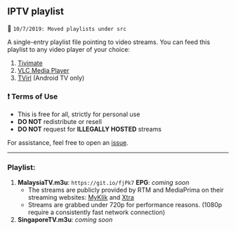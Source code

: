 ## IPTV playlist
:arrows_counterclockwise: `10/7/2019: Moved playlists under src`

A single-entry playlist file pointing to video streams. You can feed this playlist to any video player of your choice:
1. [Tivimate](https://play.google.com/store/apps/details?id=ar.tvplayer.tv&hl=en)
2. [VLC Media Player](https://www.videolan.org/vlc/index.html)
3. [TVirl](https://play.google.com/store/apps/details?id=by.stari4ek.tvirl&hl=en) (Android TV only)

### :heavy_exclamation_mark: Terms of Use
- This is free for all, strictly for personal use
- **DO NOT** redistribute or resell
- **DO NOT** request for **ILLEGALLY HOSTED** streams

For assistance, feel free to open an [issue](https://github.com/akmalharith/IPTV/issues).
___
### Playlist:
1. **MalaysiaTV.m3u**: `https://git.io/fjPk7` 
**EPG**: *coming soon*
    - The streams are publicly provided by RTM and MediaPrima on their streaming websites: [MyKlik](https://myklik.rtm.gov.my/) and [Xtra](https://www.xtra.com.my/ms/livetv)
    - Streams are grabbed under 720p for performance reasons. (1080p require a consistently fast network connection)
2. **SingaporeTV.m3u**: *coming soon* 
